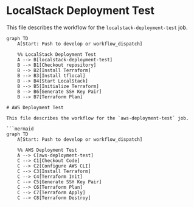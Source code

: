 # LocalStack Deployment Test

This file describes the workflow for the `localstack-deployment-test` job.

```mermaid
graph TD
    A[Start: Push to develop or workflow_dispatch]

    %% LocalStack Deployment Test
    A --> B[localstack-deployment-test]
    B --> B1[Checkout repository]
    B --> B2[Install Terraform]
    B --> B3[Install tflocal]
    B --> B4[Start LocalStack]
    B --> B5[Initialize Terraform]
    B --> B6[Generate SSH Key Pair]
    B --> B7[Terraform Plan]

# AWS Deployment Test

This file describes the workflow for the `aws-deployment-test` job.

```mermaid
graph TD
    A[Start: Push to develop or workflow_dispatch]

    %% AWS Deployment Test
    A --> C[aws-deployment-test]
    C --> C1[Checkout Code]
    C --> C2[Configure AWS CLI]
    C --> C3[Install Terraform]
    C --> C4[Terraform Init]
    C --> C5[Generate SSH Key Pair]
    C --> C6[Terraform Plan]
    C --> C7[Terraform Apply]
    C --> C8[Terraform Destroy]

